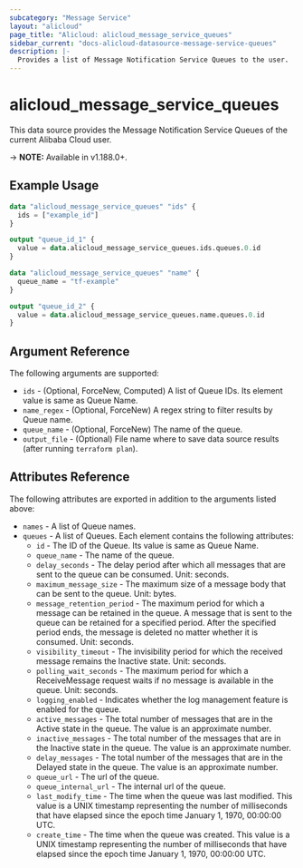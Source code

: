 ```yaml
---
subcategory: "Message Service"
layout: "alicloud"
page_title: "Alicloud: alicloud_message_service_queues"
sidebar_current: "docs-alicloud-datasource-message-service-queues"
description: |-
  Provides a list of Message Notification Service Queues to the user.
---
```


# alicloud\_message\_service\_queues

This data source provides the Message Notification Service Queues of the current Alibaba Cloud user.

-> **NOTE:** Available in v1.188.0+.

## Example Usage

```terraform
data "alicloud_message_service_queues" "ids" {
  ids = ["example_id"]
}

output "queue_id_1" {
  value = data.alicloud_message_service_queues.ids.queues.0.id
}

data "alicloud_message_service_queues" "name" {
  queue_name = "tf-example"
}

output "queue_id_2" {
  value = data.alicloud_message_service_queues.name.queues.0.id
}
```

## Argument Reference

The following arguments are supported:

* `ids` - (Optional, ForceNew, Computed) A list of Queue IDs. Its element value is same as Queue Name.
* `name_regex` - (Optional, ForceNew) A regex string to filter results by Queue name.
* `queue_name` - (Optional, ForceNew) The name of the queue.
* `output_file` - (Optional) File name where to save data source results (after running `terraform plan`).

## Attributes Reference

The following attributes are exported in addition to the arguments listed above:

* `names` - A list of Queue names. 
* `queues` - A list of Queues. Each element contains the following attributes:
  * `id` - The ID of the Queue. Its value is same as Queue Name.
  * `queue_name` - The name of the queue.
  * `delay_seconds` - The delay period after which all messages that are sent to the queue can be consumed. Unit: seconds.
  * `maximum_message_size` - The maximum size of a message body that can be sent to the queue. Unit: bytes.
  * `message_retention_period` - The maximum period for which a message can be retained in the queue. A message that is sent to the queue can be retained for a specified period. After the specified period ends, the message is deleted no matter whether it is consumed. Unit: seconds.
  * `visibility_timeout` - The invisibility period for which the received message remains the Inactive state. Unit: seconds.
  * `polling_wait_seconds` - The maximum period for which a ReceiveMessage request waits if no message is available in the queue. Unit: seconds.
  * `logging_enabled` - Indicates whether the log management feature is enabled for the queue.
  * `active_messages` - The total number of messages that are in the Active state in the queue. The value is an approximate number.
  * `inactive_messages` - The total number of the messages that are in the Inactive state in the queue. The value is an approximate number.
  * `delay_messages` - The total number of the messages that are in the Delayed state in the queue. The value is an approximate number.
  * `queue_url` - The url of the queue.
  * `queue_internal_url` - The internal url of the queue.
  * `last_modify_time` - The time when the queue was last modified. This value is a UNIX timestamp representing the number of milliseconds that have elapsed since the epoch time January 1, 1970, 00:00:00 UTC.
  * `create_time` - The time when the queue was created. This value is a UNIX timestamp representing the number of milliseconds that have elapsed since the epoch time January 1, 1970, 00:00:00 UTC.